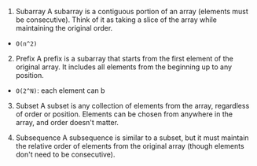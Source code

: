 

1. Subarray
A subarray is a contiguous portion of an array (elements must be consecutive). Think of it as taking a slice of the array while maintaining the original order.
- `O(n^2)`

2. Prefix
A prefix is a subarray that starts from the first element of the original array. It includes all elements from the beginning up to any position.
- `O(2^N)`: each element can b

3. Subset
A subset is any collection of elements from the array, regardless of order or position. Elements can be chosen from anywhere in the array, and order doesn't matter.

4. Subsequence
A subsequence is similar to a subset, but it must maintain the relative order of elements from the original array (though elements don't need to be consecutive).

<!--stackedit_data:
eyJoaXN0b3J5IjpbMTIyNjY0NDYzMyw0OTgyMzAwNjJdfQ==
-->